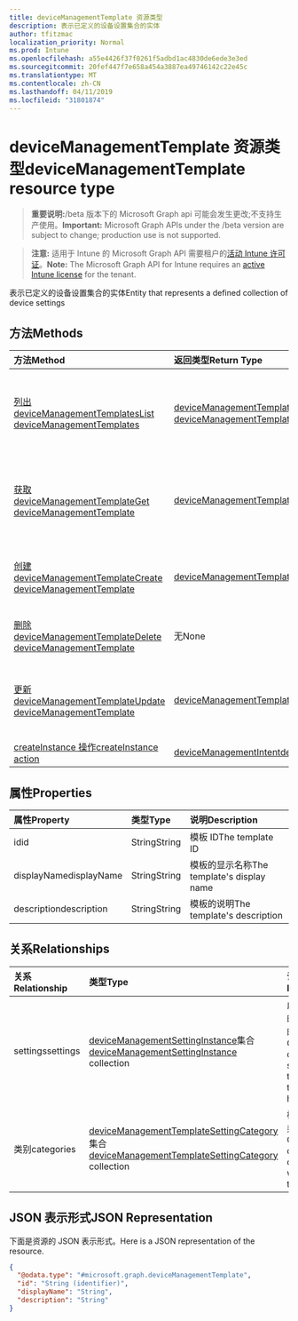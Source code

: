 ```yaml
---
title: deviceManagementTemplate 资源类型
description: 表示已定义的设备设置集合的实体
author: tfitzmac
localization_priority: Normal
ms.prod: Intune
ms.openlocfilehash: a55e4426f37f0261f5adbd1ac4830de6ede3e3ed
ms.sourcegitcommit: 20fef447f7e658a454a3887ea49746142c22e45c
ms.translationtype: MT
ms.contentlocale: zh-CN
ms.lasthandoff: 04/11/2019
ms.locfileid: "31801874"
---
```

# <a name="devicemanagementtemplate-resource-type"></a><span data-ttu-id="1e625-103">deviceManagementTemplate 资源类型</span><span class="sxs-lookup"><span data-stu-id="1e625-103">deviceManagementTemplate resource type</span></span>

> <span data-ttu-id="1e625-104">**重要说明:**/beta 版本下的 Microsoft Graph api 可能会发生更改;不支持生产使用。</span><span class="sxs-lookup"><span data-stu-id="1e625-104">**Important:** Microsoft Graph APIs under the /beta version are subject to change; production use is not supported.</span></span>

> <span data-ttu-id="1e625-105">**注意:** 适用于 Intune 的 Microsoft Graph API 需要租户的[活动 Intune 许可证](https://go.microsoft.com/fwlink/?linkid=839381)。</span><span class="sxs-lookup"><span data-stu-id="1e625-105">**Note:** The Microsoft Graph API for Intune requires an [active Intune license](https://go.microsoft.com/fwlink/?linkid=839381) for the tenant.</span></span>

<span data-ttu-id="1e625-106">表示已定义的设备设置集合的实体</span><span class="sxs-lookup"><span data-stu-id="1e625-106">Entity that represents a defined collection of device settings</span></span>

## <a name="methods"></a><span data-ttu-id="1e625-107">方法</span><span class="sxs-lookup"><span data-stu-id="1e625-107">Methods</span></span>
|<span data-ttu-id="1e625-108">方法</span><span class="sxs-lookup"><span data-stu-id="1e625-108">Method</span></span>|<span data-ttu-id="1e625-109">返回类型</span><span class="sxs-lookup"><span data-stu-id="1e625-109">Return Type</span></span>|<span data-ttu-id="1e625-110">说明</span><span class="sxs-lookup"><span data-stu-id="1e625-110">Description</span></span>|
|:---|:---|:---|
|[<span data-ttu-id="1e625-111">列出 deviceManagementTemplates</span><span class="sxs-lookup"><span data-stu-id="1e625-111">List deviceManagementTemplates</span></span>](../api/intune-deviceintent-devicemanagementtemplate-list.md)|<span data-ttu-id="1e625-112">[deviceManagementTemplate](../resources/intune-deviceintent-devicemanagementtemplate.md)集合</span><span class="sxs-lookup"><span data-stu-id="1e625-112">[deviceManagementTemplate](../resources/intune-deviceintent-devicemanagementtemplate.md) collection</span></span>|<span data-ttu-id="1e625-113">列出[deviceManagementTemplate](../resources/intune-deviceintent-devicemanagementtemplate.md)对象的属性和关系。</span><span class="sxs-lookup"><span data-stu-id="1e625-113">List properties and relationships of the [deviceManagementTemplate](../resources/intune-deviceintent-devicemanagementtemplate.md) objects.</span></span>|
|[<span data-ttu-id="1e625-114">获取 deviceManagementTemplate</span><span class="sxs-lookup"><span data-stu-id="1e625-114">Get deviceManagementTemplate</span></span>](../api/intune-deviceintent-devicemanagementtemplate-get.md)|[<span data-ttu-id="1e625-115">deviceManagementTemplate</span><span class="sxs-lookup"><span data-stu-id="1e625-115">deviceManagementTemplate</span></span>](../resources/intune-deviceintent-devicemanagementtemplate.md)|<span data-ttu-id="1e625-116">读取[deviceManagementTemplate](../resources/intune-deviceintent-devicemanagementtemplate.md)对象的属性和关系。</span><span class="sxs-lookup"><span data-stu-id="1e625-116">Read properties and relationships of the [deviceManagementTemplate](../resources/intune-deviceintent-devicemanagementtemplate.md) object.</span></span>|
|[<span data-ttu-id="1e625-117">创建 deviceManagementTemplate</span><span class="sxs-lookup"><span data-stu-id="1e625-117">Create deviceManagementTemplate</span></span>](../api/intune-deviceintent-devicemanagementtemplate-create.md)|[<span data-ttu-id="1e625-118">deviceManagementTemplate</span><span class="sxs-lookup"><span data-stu-id="1e625-118">deviceManagementTemplate</span></span>](../resources/intune-deviceintent-devicemanagementtemplate.md)|<span data-ttu-id="1e625-119">创建新的[deviceManagementTemplate](../resources/intune-deviceintent-devicemanagementtemplate.md)对象。</span><span class="sxs-lookup"><span data-stu-id="1e625-119">Create a new [deviceManagementTemplate](../resources/intune-deviceintent-devicemanagementtemplate.md) object.</span></span>|
|[<span data-ttu-id="1e625-120">删除 deviceManagementTemplate</span><span class="sxs-lookup"><span data-stu-id="1e625-120">Delete deviceManagementTemplate</span></span>](../api/intune-deviceintent-devicemanagementtemplate-delete.md)|<span data-ttu-id="1e625-121">无</span><span class="sxs-lookup"><span data-stu-id="1e625-121">None</span></span>|<span data-ttu-id="1e625-122">删除[deviceManagementTemplate](../resources/intune-deviceintent-devicemanagementtemplate.md)。</span><span class="sxs-lookup"><span data-stu-id="1e625-122">Deletes a [deviceManagementTemplate](../resources/intune-deviceintent-devicemanagementtemplate.md).</span></span>|
|[<span data-ttu-id="1e625-123">更新 deviceManagementTemplate</span><span class="sxs-lookup"><span data-stu-id="1e625-123">Update deviceManagementTemplate</span></span>](../api/intune-deviceintent-devicemanagementtemplate-update.md)|[<span data-ttu-id="1e625-124">deviceManagementTemplate</span><span class="sxs-lookup"><span data-stu-id="1e625-124">deviceManagementTemplate</span></span>](../resources/intune-deviceintent-devicemanagementtemplate.md)|<span data-ttu-id="1e625-125">更新[deviceManagementTemplate](../resources/intune-deviceintent-devicemanagementtemplate.md)对象的属性。</span><span class="sxs-lookup"><span data-stu-id="1e625-125">Update the properties of a [deviceManagementTemplate](../resources/intune-deviceintent-devicemanagementtemplate.md) object.</span></span>|
|[<span data-ttu-id="1e625-126">createInstance 操作</span><span class="sxs-lookup"><span data-stu-id="1e625-126">createInstance action</span></span>](../api/intune-deviceintent-devicemanagementtemplate-createinstance.md)|[<span data-ttu-id="1e625-127">deviceManagementIntent</span><span class="sxs-lookup"><span data-stu-id="1e625-127">deviceManagementIntent</span></span>](../resources/intune-deviceintent-devicemanagementintent.md)|<span data-ttu-id="1e625-128">尚未记录</span><span class="sxs-lookup"><span data-stu-id="1e625-128">Not yet documented</span></span>|

## <a name="properties"></a><span data-ttu-id="1e625-129">属性</span><span class="sxs-lookup"><span data-stu-id="1e625-129">Properties</span></span>
|<span data-ttu-id="1e625-130">属性</span><span class="sxs-lookup"><span data-stu-id="1e625-130">Property</span></span>|<span data-ttu-id="1e625-131">类型</span><span class="sxs-lookup"><span data-stu-id="1e625-131">Type</span></span>|<span data-ttu-id="1e625-132">说明</span><span class="sxs-lookup"><span data-stu-id="1e625-132">Description</span></span>|
|:---|:---|:---|
|<span data-ttu-id="1e625-133">id</span><span class="sxs-lookup"><span data-stu-id="1e625-133">id</span></span>|<span data-ttu-id="1e625-134">String</span><span class="sxs-lookup"><span data-stu-id="1e625-134">String</span></span>|<span data-ttu-id="1e625-135">模板 ID</span><span class="sxs-lookup"><span data-stu-id="1e625-135">The template ID</span></span>|
|<span data-ttu-id="1e625-136">displayName</span><span class="sxs-lookup"><span data-stu-id="1e625-136">displayName</span></span>|<span data-ttu-id="1e625-137">String</span><span class="sxs-lookup"><span data-stu-id="1e625-137">String</span></span>|<span data-ttu-id="1e625-138">模板的显示名称</span><span class="sxs-lookup"><span data-stu-id="1e625-138">The template's display name</span></span>|
|<span data-ttu-id="1e625-139">description</span><span class="sxs-lookup"><span data-stu-id="1e625-139">description</span></span>|<span data-ttu-id="1e625-140">String</span><span class="sxs-lookup"><span data-stu-id="1e625-140">String</span></span>|<span data-ttu-id="1e625-141">模板的说明</span><span class="sxs-lookup"><span data-stu-id="1e625-141">The template's description</span></span>|

## <a name="relationships"></a><span data-ttu-id="1e625-142">关系</span><span class="sxs-lookup"><span data-stu-id="1e625-142">Relationships</span></span>
|<span data-ttu-id="1e625-143">关系</span><span class="sxs-lookup"><span data-stu-id="1e625-143">Relationship</span></span>|<span data-ttu-id="1e625-144">类型</span><span class="sxs-lookup"><span data-stu-id="1e625-144">Type</span></span>|<span data-ttu-id="1e625-145">说明</span><span class="sxs-lookup"><span data-stu-id="1e625-145">Description</span></span>|
|:---|:---|:---|
|<span data-ttu-id="1e625-146">settings</span><span class="sxs-lookup"><span data-stu-id="1e625-146">settings</span></span>|<span data-ttu-id="1e625-147">[deviceManagementSettingInstance](../resources/intune-deviceintent-devicemanagementsettinginstance.md)集合</span><span class="sxs-lookup"><span data-stu-id="1e625-147">[deviceManagementSettingInstance](../resources/intune-deviceintent-devicemanagementsettinginstance.md) collection</span></span>|<span data-ttu-id="1e625-148">此模板包含的所有设置的集合</span><span class="sxs-lookup"><span data-stu-id="1e625-148">Collection of all settings this template has</span></span>|
|<span data-ttu-id="1e625-149">类别</span><span class="sxs-lookup"><span data-stu-id="1e625-149">categories</span></span>|<span data-ttu-id="1e625-150">[deviceManagementTemplateSettingCategory](../resources/intune-deviceintent-devicemanagementtemplatesettingcategory.md)集合</span><span class="sxs-lookup"><span data-stu-id="1e625-150">[deviceManagementTemplateSettingCategory](../resources/intune-deviceintent-devicemanagementtemplatesettingcategory.md) collection</span></span>|<span data-ttu-id="1e625-151">模板中设置类别的集合</span><span class="sxs-lookup"><span data-stu-id="1e625-151">Collection of setting categories within the template</span></span>|

## <a name="json-representation"></a><span data-ttu-id="1e625-152">JSON 表示形式</span><span class="sxs-lookup"><span data-stu-id="1e625-152">JSON Representation</span></span>
<span data-ttu-id="1e625-153">下面是资源的 JSON 表示形式。</span><span class="sxs-lookup"><span data-stu-id="1e625-153">Here is a JSON representation of the resource.</span></span>
<!-- {
  "blockType": "resource",
  "keyProperty": "id",
  "@odata.type": "microsoft.graph.deviceManagementTemplate"
}
-->
``` json
{
  "@odata.type": "#microsoft.graph.deviceManagementTemplate",
  "id": "String (identifier)",
  "displayName": "String",
  "description": "String"
}
```





